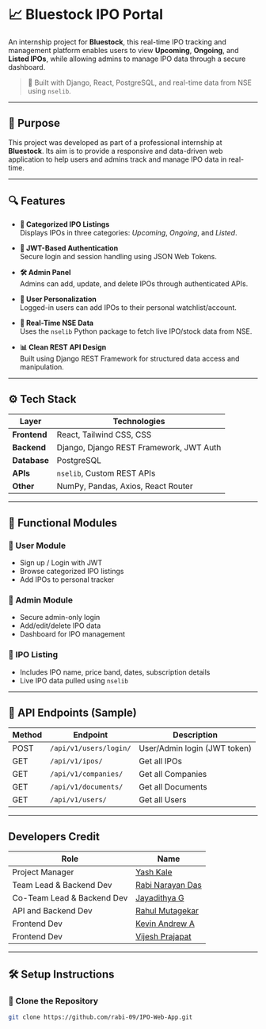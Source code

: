 # 📈 Bluestock IPO Portal

An internship project for **Bluestock**, this real-time IPO tracking and management platform enables users to view **Upcoming**, **Ongoing**, and **Listed IPOs**, while allowing admins to manage IPO data through a secure dashboard.

> 🚀 Built with Django, React, PostgreSQL, and real-time data from NSE using `nselib`.

---

## 🎯 Purpose

This project was developed as part of a professional internship at **Bluestock**. Its aim is to provide a responsive and data-driven web application to help users and admins track and manage IPO data in real-time.

---

## 🔍 Features

- **📅 Categorized IPO Listings**  
  Displays IPOs in three categories: *Upcoming*, *Ongoing*, and *Listed*.

- **🔐 JWT-Based Authentication**  
  Secure login and session handling using JSON Web Tokens.

- **🛠 Admin Panel**  
  Admins can add, update, and delete IPOs through authenticated APIs.

- **👤 User Personalization**  
  Logged-in users can add IPOs to their personal watchlist/account.

- **📡 Real-Time NSE Data**  
  Uses the `nselib` Python package to fetch live IPO/stock data from NSE.

- **📊 Clean REST API Design**  
  Built using Django REST Framework for structured data access and manipulation.

---

## ⚙️ Tech Stack

| Layer       | Technologies                                 |
|-------------|---------------------------------------------|
| **Frontend**| React, Tailwind CSS, CSS                      |
| **Backend** | Django, Django REST Framework, JWT Auth      |
| **Database**| PostgreSQL                                   |
| **APIs**    | `nselib`, Custom REST APIs                    |
| **Other**   | NumPy, Pandas, Axios, React Router            |

---

## 🧩 Functional Modules

### 👥 User Module
- Sign up / Login with JWT
- Browse categorized IPO listings
- Add IPOs to personal tracker

### 🔧 Admin Module
- Secure admin-only login
- Add/edit/delete IPO data
- Dashboard for IPO management

### 📃 IPO Listing
- Includes IPO name, price band, dates, subscription details
- Live IPO data pulled using `nselib`

---

## 🧪 API Endpoints (Sample)

| Method | Endpoint                   | Description                   |
|--------|----------------------------|-------------------------------|
| POST   | `/api/v1/users/login/`     | User/Admin login (JWT token)  |
| GET    | `/api/v1/ipos/`            | Get all IPOs                  |
| GET    | `/api/v1/companies/`       | Get all Companies             |
| GET    | `/api/v1/documents/`       | Get all Documents             |
| GET    | `/api/v1/users/`           | Get all Users                 |


---
## Developers Credit

| Role                      | Name                                                    |
|---------------------------|---------------------------------------------------------|
| Project Manager           | [Yash Kale](https://github.com/YashKale)                |
| Team Lead & Backend Dev   | [Rabi Narayan Das](https://github.com/rabi-09)          |
| Co-Team Lead & Backend Dev| [Jayadithya G](https://github.com/jayadithya)           |
| API and Backend Dev       | [Rahul Mutagekar](https://github.com/rahulm7978)    |
| Frontend Dev              | [Kevin Andrew A](https://github.com/kevinandrew)        |
| Frontend Dev              | [Vijesh Prajapat](https://github.com/vijeshprajapat)    |

---
## 🛠 Setup Instructions

### 🔁 Clone the Repository
```bash
git clone https://github.com/rabi-09/IPO-Web-App.git






